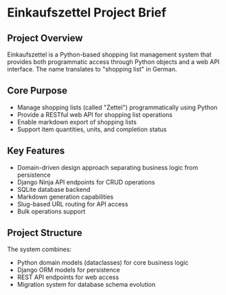 # Einkaufszettel Project Brief

## Project Overview
Einkaufszettel is a Python-based shopping list management system that provides both programmatic access through Python objects and a web API interface. The name translates to "shopping list" in German.

## Core Purpose
- Manage shopping lists (called "Zettel") programmatically using Python
- Provide a RESTful web API for shopping list operations
- Enable markdown export of shopping lists
- Support item quantities, units, and completion status

## Key Features
- Domain-driven design approach separating business logic from persistence
- Django Ninja API endpoints for CRUD operations
- SQLite database backend
- Markdown generation capabilities
- Slug-based URL routing for API access
- Bulk operations support

## Project Structure
The system combines:
- Python domain models (dataclasses) for core business logic
- Django ORM models for persistence
- REST API endpoints for web access
- Migration system for database schema evolution
